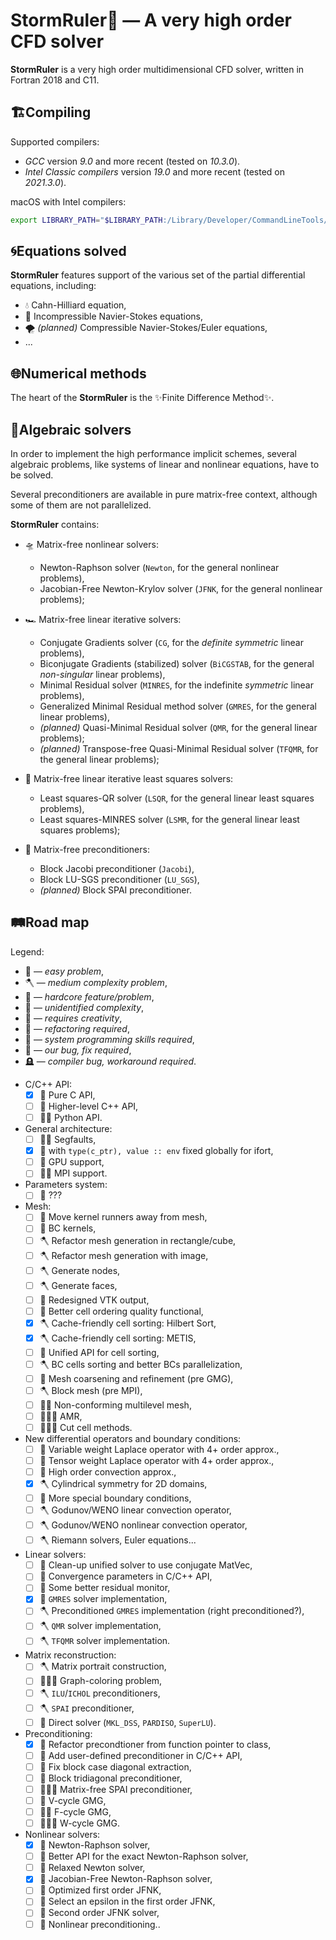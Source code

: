 <!--=-=-=-=-=-=-=-=-=-=-=-=-=-=-=-=-=-=-=-=-=-=-=-=-=-=-=-=-=-=-=-->
# StormRuler🦜 — A very high order CFD solver
<!--=-=-=-=-=-=-=-=-=-=-=-=-=-=-=-=-=-=-=-=-=-=-=-=-=-=-=-=-=-=-=-->
**StormRuler** is a very high order multidimensional CFD solver, 
written in Fortran 2018 and C11.

<!----------------------------------------------------------------->
## 🏗Compiling
<!----------------------------------------------------------------->

Supported compilers:
* _GCC_ version _9.0_ and more recent 
  (tested on _10.3.0_).
* _Intel Classic compilers_ version _19.0_ and more recent
  (tested on _2021.3.0_).
<!--* _AMD AOCC_ version _3.1.0_ and more recent
  (tested on _3.1.0_).
* _PGI Compilers_ (from _NVIDIA HPC SDK_) version 21 and more recent 
  (tested on _21.07_).
* _NAG Fortran Compiler_ version 7.0 and more recent
  (tested on _7.0 build 7048_).-->

macOS with Intel compilers:
```zsh
export LIBRARY_PATH="$LIBRARY_PATH:/Library/Developer/CommandLineTools/SDKs/MacOSX.sdk/usr/lib"
```

<!----------------------------------------------------------------->
## 🌀Equations solved
<!----------------------------------------------------------------->
**StormRuler** features support of the various set of the
partial differential equations, including:
* 💧 Cahn-Hilliard equation,
* 🌊 Incompressible Navier-Stokes equations,
* 🌪 _(planned)_ Сompressible Navier-Stokes/Euler equations,
* ...

<!----------------------------------------------------------------->
## 🌐Numerical methods
<!----------------------------------------------------------------->
The heart of the **StormRuler** is the ✨Finite Difference Method✨.

<!----------------------------------------------------------------->
## 🌈Algebraic solvers
<!----------------------------------------------------------------->
In order to implement the high performance implicit schemes,
several algebraic problems, like systems of linear and nonlinear
equations, have to be solved.

<!--For the sake of convenience, all auxiliary solvers are implemented 
in the matrix-free manner: no assembled matrix is required to find 
a solution of the algebraic problem, only the matrix-vector product 
function is used.

Although most of the problems can be solved in the matrix-free 
manner using the Krylov subspace iterative solver, in some 
pathological cases an assembled matrix be required to 
construct a suitable preconditioner or utilize a direct solver.
**StormRuler** reconstructs a matrix using the matrix-vector 
product function automatically, using the 
_graph coloring based-algorithm_ in order to minimize an 
amount of the matrix-vector products required to construct it.-->

Several preconditioners are available in pure matrix-free context,
although some of them are not parallelized.

**StormRuler** contains:
- 🛸 Matrix-free nonlinear solvers:
  * Newton-Raphson solver 
    (`Newton`, for the general nonlinear problems),
  * Jacobian-Free Newton-Krylov solver 
    (`JFNK`, for the general nonlinear problems);

- 🏎 Matrix-free linear iterative solvers:
  * Conjugate Gradients solver 
    (`CG`, for the _definite symmetric_ linear problems),
  * Biconjugate Gradients (stabilized) solver
    (`BiCGSTAB`, for the general _non-singular_ linear problems),
  * Minimal Residual solver
    (`MINRES`, for the indefinite _symmetric_ linear problems),
  * Generalized Minimal Residual method solver
    (`GMRES`, for the general linear problems),
  * _(planned)_ Quasi-Minimal Residual solver
    (`QMR`, for the general linear problems);
  * _(planned)_ Transpose-free Quasi-Minimal Residual solver
    (`TFQMR`, for the general linear problems);

<!--
- 🚂 Linear direct solvers (embedded into the matrix-free environment):
  * MKL Direct Sparse Solver 
    (`DSS_MKL`, from [MKL DSS](https://intel.ly/37N95pe)).-->

- 🚜 Matrix-free linear iterative least squares solvers:
  * Least squares-QR solver
    (`LSQR`, for the general linear least squares problems),
  * Least squares-MINRES solver
    (`LSMR`, for the general linear least squares problems);

- 🚨 Matrix-free preconditioners:
  * Block Jacobi preconditioner
    (`Jacobi`),
  * Block LU-SGS preconditioner
    (`LU_SGS`),
  * _(planned)_ Block SPAI preconditioner.

<!----------------------------------------------------------------->
## 🛤Road map
<!----------------------------------------------------------------->

Legend:
- 🧸 — _easy problem_,
- 🪓 — _medium complexity problem_,
- 🚬 — _hardcore feature/problem_,
- 🦜 — _unidentified complexity_,
- 💄 — _requires creativity_,
- 🧻 — _refactoring required_,
- 🐏 — _system programming skills required_,
- 🐞 — _our bug, fix required_,
- 🪦 — _compiler bug, workaround required_.

* C/C++ API:
  - [x] 🐏 Pure C API,
  - [ ] 🐏 Higher-level C++ API,
  - [ ] 🚬🐏 Python API.

* General architecture:
  - [ ] 🦜🐞 Segfaults,
  - [x] 🐞 with `type(c_ptr), value :: env` fixed globally for ifort,
  - [ ] 🚬 GPU support,
  - [ ] 🚬🚬 MPI support.

* Parameters system:
  - [ ] 💄 ???

* Mesh:
  - [ ] 🧸 Move kernel runners away from mesh,
  - [ ] 🧸 BC kernels,
  - [ ] 🪓 Refactor mesh generation in rectangle/cube,
  - [ ] 🪓 Refactor mesh generation with image,
  - [ ] 🪓 Generate nodes,
  - [ ] 🪓 Generate faces,
  - [ ] 🧸 Redesigned VTK output,
  - [ ] 🚬 Better cell ordering quality functional, 
  - [x] 🪓 Cache-friendly cell sorting: Hilbert Sort,
  - [x] 🪓 Cache-friendly cell sorting: METIS,
  - [ ] 🧸 Unified API for cell sorting,
  - [ ] 🪓 BC cells sorting and better BCs parallelization,
  - [ ] 🚬 Mesh coarsening and refinement (pre GMG),
  - [ ] 🪓 Block mesh (pre MPI),
  - [ ] 🚬🚬 Non-conforming multilevel mesh,
  - [ ] 🚬🚬🚬 AMR,
  - [ ] 🚬🚬🚬 Cut cell methods.

* New differential operators and boundary conditions:
  - [ ] 🧸 Variable weight Laplace operator with 4+ order approx.,
  - [ ] 🦜 Tensor weight Laplace operator with 4+ order approx.,
  - [ ] 🦜 High order convection approx.,
  - [x] 🪓 Cylindrical symmetry for 2D domains,
  - [ ] 💄 More special boundary conditions,
  - [ ] 🪓 Godunov/WENO linear convection operator,
  - [ ] 🪓 Godunov/WENO nonlinear convection operator,
  - [ ] 🪓 Riemann solvers, Euler equations...

* Linear solvers:
  - [ ] 🧻 Clean-up unified solver to use conjugate MatVec,
  - [ ] 🧻 Convergence parameters in C/C++ API,
  - [ ] 💄 Some better residual monitor,
  - [x] 🚬 `GMRES` solver implementation,
  - [ ] 🪓 Preconditioned `GMRES` implementation (right preconditioned?),
  - [ ] 🪓 `QMR` solver implementation,
  - [ ] 🪓 `TFQMR` solver implementation.

* Matrix reconstruction:
  - [ ] 🪓 Matrix portrait construction,
  - [ ] 🚬🚬🚬 Graph-coloring problem,
  - [ ] 🪓 `ILU`/`ICHOL` preconditioners,
  - [ ] 🪓 `SPAI` preconditioner,
  - [ ] 🦜 Direct solver (`MKL_DSS`, `PARDISO`, `SuperLU`).

* Preconditioning:
  - [x] 🧻 Refactor precondtioner from function pointer to class,
  - [ ] 🧸 Add user-defined preconditioner in C/C++ API,
  - [ ] 🦜 Fix block case diagonal extraction,
  - [ ] 🦜 Block tridiagonal preconditioner,
  - [ ] 🚬🚬🚬 Matrix-free SPAI preconditioner,
  - [ ] 🚬 V-cycle GMG,
  - [ ] 🚬🚬 F-cycle GMG,
  - [ ] 🚬🚬🚬 W-cycle GMG.

* Nonlinear solvers:
  - [x] 🧸 Newton-Raphson solver,
  - [ ] 💄 Better API for the exact Newton-Raphson solver, 
  - [ ] 🦜 Relaxed Newton solver,
  - [x] 🧸 Jacobian-Free Newton-Raphson solver,
  - [ ] 🧻 Optimized first order JFNK,
  - [ ] 🧸 Select an epsilon in the first order JFNK,
  - [ ] 🧸 Second order JFNK solver,
  - [ ] 🦜 Nonlinear preconditioning..
